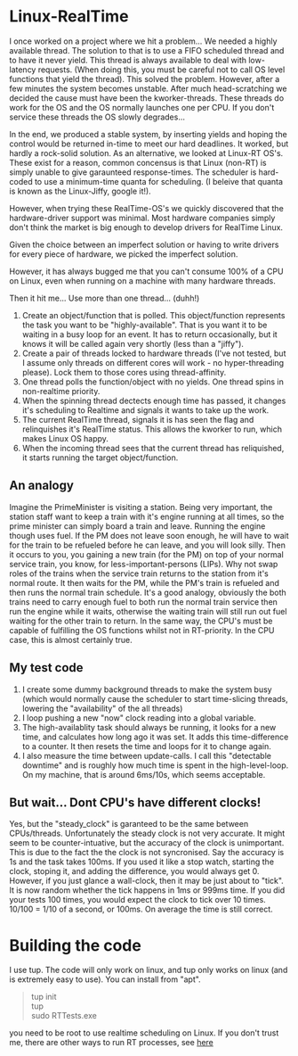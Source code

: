 # Linux-RealTime

I once worked on a project where we hit a problem...  We needed a highly available thread. The solution to that is to use a FIFO scheduled thread and to have it never yield. This thread is always available to deal with low-latency requests. (When doing this, you must be careful not to call OS level functions that yield the thread). This solved the problem. However, after a few minutes the system becomes unstable.
After much head-scratching we decided the cause must have been the kworker-threads. These threads do work for the OS and the OS normally launches one per CPU. If you don't service these threads the OS slowly degrades...

In the end, we produced a stable system, by inserting yields and hoping the control would be returned in-time to meet our hard deadlines. It worked, but hardly a rock-solid solution. As an alternative, we looked at Linux-RT OS's. These exist for a reason, common concensus is that Linux (non-RT) is simply unable to give garaunteed response-times. The scheduler is hard-coded to use a minimum-time quanta for scheduling. (I beleive that quanta is known as the Linux-Jiffy, google it!).

However, when trying these RealTime-OS's we quickly discovered that the hardware-driver support was minimal. Most hardware companies simply don't think the market is big enough to develop drivers for RealTime Linux.

Given the choice between an imperfect solution or having to write drivers for every piece of hardware, we picked the imperfect solution.

However, it has always bugged me that you can't consume 100% of a CPU on Linux, even when running on a machine with many hardware threads.

Then it hit me... Use more than one thread... (duhh!)

1) Create an object/function that is polled. This object/function represents the task you want to be "highly-available". That is you want it to be waiting in a busy loop for an event. It has to return occasionally, but it knows it will be called again very shortly (less than a "jiffy").
2) Create a pair of threads locked to hardware threads (I've not tested, but I assume only threads on different cores will work - no hyper-threading please). Lock them to those cores using thread-affinity.
3) One thread polls the function/object with no yields. One thread spins in non-realtime priority.
4) When the spinning thread dectects enough time has passed, it changes it's scheduling to Realtime and signals it wants to take up the work.
5) The current RealTime thread, signals it is has seen the flag and relinquishes it's RealTime status. This allows the kworker to run, which makes Linux OS happy.
6) When the incoming thread sees that the current thread has reliquished, it starts running the target object/function.

## An analogy
Imagine the PrimeMinister is visiting a station. Being very important, the station staff want to keep a train with it's engine running at all times, so the prime minister can simply board a train and leave. Running the engine though uses fuel. If the PM does not leave soon enough, he will have to wait for the train to be refueled before he can leave, and you will look silly.
Then it occurs to you, you gaining a new train (for the PM) on top of your normal service train, you know, for less-important-persons (LIPs). Why not swap roles of the trains when the service train returns to the station from it's normal route. It then waits for the PM, while the PM's train is refueled and then runs the normal train schedule.
It's a good analogy, obviously the both trains need to carry enough fuel to both run the normal train service then run the engine while it waits, otherwise the waiting train will still run out fuel waiting for the other train to return. In the same way, the CPU's must be capable of fulfilling the OS functions whilst not in RT-priority. In the CPU case, this is almost certainly true.

## My test code
1) I create some dummy background threads to make the system busy (which would normally cause the scheduler to start time-slicing threads, lowering the "availability" of the all threads)
2) I loop pushing a new "now" clock reading into a global variable.
3) The high-availablity task should always be running, it looks for a new time, and calculates how long ago it was set. It adds this time-difference to a counter. It then resets the time and loops for it to change again.
4) I also measure the time between update-calls. I call this "detectable downtime" and is roughly how much time is spent in the high-level-loop.
On my machine, that is around 6ms/10s, which seems acceptable.


## But wait... Dont CPU's have different clocks!
Yes, but the "steady_clock" is garanteed to be the same between CPUs/threads. Unfortunately the steady clock is not very accurate. It might seem to be counter-intuative, but the accuracy of the clock is unimportant. This is due to the fact the the clock is not syncronised. Say the accuracy is 1s and the task takes 100ms. If you used it like a stop watch, starting the clock, stoping it, and adding the difference, you would always get 0. However, if you just glance a wall-clock, then it may be just about to "tick". It is now random whether the tick happens in 1ms or 999ms time. If you did your tests 100 times, you would expect the clock to tick over 10 times. 10/100 = 1/10 of a second, or 100ms. On average the time is still correct.

# Building the code
I use tup. The code will only work on linux, and tup only works on linux (and is extremely easy to use). You can install from "apt".
> tup init  
> tup  
> sudo RTTests.exe  

you need to be root to use realtime scheduling on Linux. If you don't trust me, there are other ways to run RT processes, see [here](https://unix.stackexchange.com/questions/736481/grant-permission-to-run-process-with-fifo)
